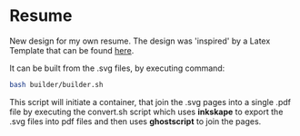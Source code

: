 # Resume

New design for my own resume.   The design was 'inspired' by a Latex Template that can be found [here](https://www.latextemplates.com/template/developer-cv).

It can be built from the .svg files, by executing command:
```bash
bash builder/builder.sh
```

This script will initiate a container, that join the .svg pages into a single .pdf file by executing the convert.sh script which uses **inkskape** to export the .svg files into pdf files and then uses **ghostscript** to join the pages.

